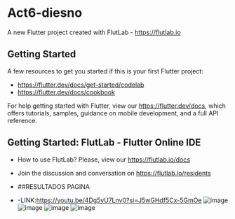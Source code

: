 # Act6-diesno

A new Flutter project created with FlutLab - https://flutlab.io

## Getting Started

A few resources to get you started if this is your first Flutter project:

- https://flutter.dev/docs/get-started/codelab
- https://flutter.dev/docs/cookbook

For help getting started with Flutter, view our
https://flutter.dev/docs, which offers tutorials,
samples, guidance on mobile development, and a full API reference.

## Getting Started: FlutLab - Flutter Online IDE

- How to use FlutLab? Please, view our https://flutlab.io/docs
- Join the discussion and conversation on https://flutlab.io/residents

- ##RESULTADOS PAGINA
- -LINK:https://youtu.be/4Dg5yU7Lnv0?si=J5wGHdf5Cx-5GmOe
![image](https://github.com/manriquezR128/UII-Act8-Tabbar/assets/144724563/3f8f44d7-3583-4c8a-a8c0-1e7cb2085a59)
![image](https://github.com/manriquezR128/UII-Act8-Tabbar/assets/144724563/6e358f53-9097-4cf9-a8b1-a7a333751876)
![image](https://github.com/manriquezR128/UII-Act8-Tabbar/assets/144724563/ecce761b-8cd6-4d67-8c8f-1f70d9e5bd97)
![image](https://github.com/manriquezR128/UII-Act8-Tabbar/assets/144724563/06c0df9d-9ad4-4f32-959e-2e14256a6dc4)

